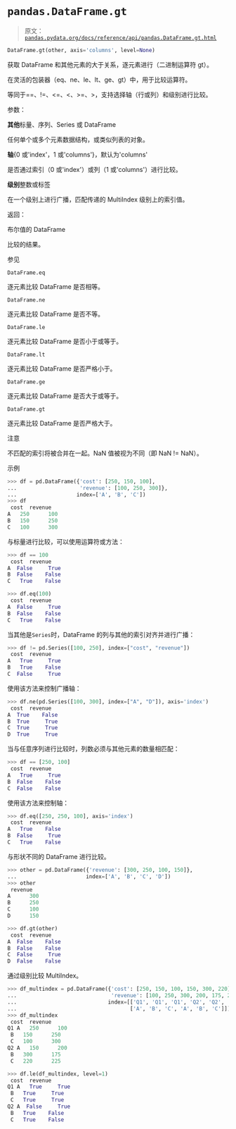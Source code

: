 # `pandas.DataFrame.gt`

> 原文：[`pandas.pydata.org/docs/reference/api/pandas.DataFrame.gt.html`](https://pandas.pydata.org/docs/reference/api/pandas.DataFrame.gt.html)

```py
DataFrame.gt(other, axis='columns', level=None)
```

获取 DataFrame 和其他元素的大于关系，逐元素进行（二进制运算符 gt）。

在灵活的包装器（eq、ne、le、lt、ge、gt）中，用于比较运算符。

等同于==、!=、<=、<、>=、>，支持选择轴（行或列）和级别进行比较。

参数：

**其他**标量、序列、Series 或 DataFrame

任何单个或多个元素数据结构，或类似列表的对象。

**轴**{0 或'index'，1 或'columns'}，默认为'columns'

是否通过索引（0 或'index'）或列（1 或'columns'）进行比较。

**级别**整数或标签

在一个级别上进行广播，匹配传递的 MultiIndex 级别上的索引值。

返回：

布尔值的 DataFrame

比较的结果。

参见

`DataFrame.eq`

逐元素比较 DataFrame 是否相等。

`DataFrame.ne`

逐元素比较 DataFrame 是否不等。

`DataFrame.le`

逐元素比较 DataFrame 是否小于或等于。

`DataFrame.lt`

逐元素比较 DataFrame 是否严格小于。

`DataFrame.ge`

逐元素比较 DataFrame 是否大于或等于。

`DataFrame.gt`

逐元素比较 DataFrame 是否严格大于。

注意

不匹配的索引将被合并在一起。NaN 值被视为不同（即 NaN != NaN）。

示例

```py
>>> df = pd.DataFrame({'cost': [250, 150, 100],
...                    'revenue': [100, 250, 300]},
...                   index=['A', 'B', 'C'])
>>> df
 cost  revenue
A   250      100
B   150      250
C   100      300 
```

与标量进行比较，可以使用运算符或方法：

```py
>>> df == 100
 cost  revenue
A  False     True
B  False    False
C   True    False 
```

```py
>>> df.eq(100)
 cost  revenue
A  False     True
B  False    False
C   True    False 
```

当其他是`Series`时，DataFrame 的列与其他的索引对齐并进行广播：

```py
>>> df != pd.Series([100, 250], index=["cost", "revenue"])
 cost  revenue
A   True     True
B   True    False
C  False     True 
```

使用该方法来控制广播轴：

```py
>>> df.ne(pd.Series([100, 300], index=["A", "D"]), axis='index')
 cost  revenue
A  True    False
B  True     True
C  True     True
D  True     True 
```

当与任意序列进行比较时，列数必须与其他元素的数量相匹配：

```py
>>> df == [250, 100]
 cost  revenue
A   True     True
B  False    False
C  False    False 
```

使用该方法来控制轴：

```py
>>> df.eq([250, 250, 100], axis='index')
 cost  revenue
A   True    False
B  False     True
C   True    False 
```

与形状不同的 DataFrame 进行比较。

```py
>>> other = pd.DataFrame({'revenue': [300, 250, 100, 150]},
...                      index=['A', 'B', 'C', 'D'])
>>> other
 revenue
A      300
B      250
C      100
D      150 
```

```py
>>> df.gt(other)
 cost  revenue
A  False    False
B  False    False
C  False     True
D  False    False 
```

通过级别比较 MultiIndex。

```py
>>> df_multindex = pd.DataFrame({'cost': [250, 150, 100, 150, 300, 220],
...                              'revenue': [100, 250, 300, 200, 175, 225]},
...                             index=[['Q1', 'Q1', 'Q1', 'Q2', 'Q2', 'Q2'],
...                                    ['A', 'B', 'C', 'A', 'B', 'C']])
>>> df_multindex
 cost  revenue
Q1 A   250      100
 B   150      250
 C   100      300
Q2 A   150      200
 B   300      175
 C   220      225 
```

```py
>>> df.le(df_multindex, level=1)
 cost  revenue
Q1 A   True     True
 B   True     True
 C   True     True
Q2 A  False     True
 B   True    False
 C   True    False 
```
